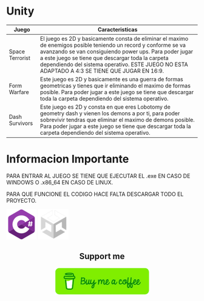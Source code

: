 # Unity
| Juego | Caracteristicas |
|-----------------|-------|
| Space Terrorist | El juego es 2D y basicamente consta de eliminar el maximo de enemigos posible teniendo un record y conforme se va avanzando se van consiguiendo power ups. Para poder jugar a este juego se tiene que descargar toda la carpeta dependiendo del sistema operativo. ESTE JUEGO NO ESTA ADAPTADO A 4:3 SE TIENE QUE JUGAR EN 16:9. | 
| Form Warfare | Este juego es 2D y basicamente es una guerra de formas geometricas y tienes que ir eliminando el maximo de formas posible. Para poder jugar a este juego se tiene que descargar toda la carpeta dependiendo del sistema operativo. |
| Dash Survivors | Este juego es 2D y consta en que eres Lobotomy de geometry dash y vienen los demons a por ti, para poder sobrevivir tendras que eliminar el maximo de demons posible. Para poder jugar a este juego se tiene que descargar toda la carpeta dependiendo del sistema operativo. |

# Informacion Importante
PARA ENTRAR AL JUEGO SE TIENE QUE EJECUTAR EL .exe EN CASO DE WINDOWS O .x86_64 EN CASO DE LINUX.

PARA QUE FUNCIONE EL CODIGO HACE FALTA DESCARGAR TODO EL PROYECTO.

![C# logo](https://raw.githubusercontent.com/Eriquito00/Eriquito00/main/img/c-sharp.png)
![Unity logo](https://raw.githubusercontent.com/Eriquito00/Eriquito00/main/img/unity.png)

<div style="text-align:center;">
  <h2 style="text-align:center;">Support me</h2>
  <a href="https://www.buymeacoffee.com/eriquito00" style="display: block; margin: auto;">
    <img src="https://raw.githubusercontent.com/Eriquito00/Eriquito00/main/img/coffee.png" alt="Buy Me A Coffee" width="250">
  </a>
</div>
